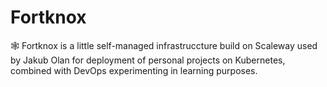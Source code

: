 # Fortknox

🕸️ Fortknox is a little self-managed infrastruccture build on Scaleway used by Jakub Olan for deployment of personal projects on Kubernetes, combined with DevOps experimenting in learning purposes.
